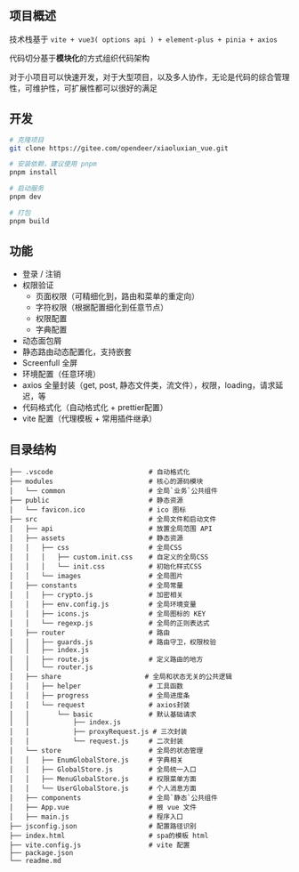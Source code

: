 ## 项目概述

技术栈基于 `vite + vue3( options api ) + element-plus + pinia + axios`

代码切分基于**模块化**的方式组织代码架构

对于小项目可以快速开发，对于大型项目，以及多人协作，无论是代码的综合管理性，可维护性，可扩展性都可以很好的满足


## 开发

```bash
# 克隆项目
git clone https://gitee.com/opendeer/xiaoluxian_vue.git

# 安装依赖，建议使用 pnpm
pnpm install

# 启动服务
pnpm dev

# 打包
pnpm build
```

## 功能

- 登录 / 注销
- 权限验证
    - 页面权限（可精细化到，路由和菜单的重定向）
    - 字符权限（根据配置细化到任意节点）
    - 权限配置
    - 字典配置
- 动态面包屑
- 静态路由动态配置化，支持嵌套
- Screenfull 全屏
- 环境配置（任意环境）
- axios 全量封装（get, post, 静态文件类，流文件），权限，loading，请求延迟，等
- 代码格式化（自动格式化 + prettier配置）
- vite 配置（代理模板 + 常用插件继承）

## 目录结构

```
├── .vscode                        # 自动格式化
├── modules                        # 核心的源码模块
│   └── common                     # 全局`业务`公共组件
├── public                         # 静态资源
│   └── favicon.ico                # ico 图标
├── src                            # 全局文件和启动文件
│   ├── api                        # 放置全局范围 API
│   ├── assets                     # 静态资源
│   │   ├── css                    # 全局CSS
│   │   │   ├── custom.init.css    # 自定义的全局CSS
│   │   │   └── init.css           # 初始化样式CSS
│   │   └── images                 # 全局图片
│   ├── constants                  # 全局常量
│   │   ├── crypto.js              # 加密相关
│   │   ├── env.config.js          # 全局环境变量
│   │   ├── icons.js               # 全局图标的 KEY
│   │   └── regexp.js              # 全局的正则表达式
│   ├── router                     # 路由
│   │   ├── guards.js              # 路由守卫，权限校验
│   │   ├── index.js              
│   │   ├── route.js               # 定义路由的地方
│   │   └── router.js              
│   ├── share                     # 全局和状态无关的公共逻辑
│   │   ├── helper                 # 工具函数
│   │   ├── progress               # 全局进度条
│   │   └── request                # axios封装
│   │       └── basic              # 默认基础请求
│   │           ├── index.js 
│   │           ├── proxyRequest.js # 三次封装 
│   │           └── request.js     # 二次封装 
│   └── store                      # 全局的状态管理
│   │   ├── EnumGlobalStore.js     # 字典相关
│   │   ├── GlobalStore.js         # 全局统一入口
│   │   ├── MenuGlobalStore.js     # 权限菜单方面
│   │   └── UserGlobalStore.js     # 个人消息方面
│   ├── components                 # 全局`静态`公共组件
│   ├── App.vue                    # 根 vue 文件
│   ├── main.js                    # 程序入口
├── jsconfig.json                  # 配置路径识别
├── index.html                     # spa的模板 html
├── vite.config.js                 # vite 配置
├── package.json                   
└── readme.md
```